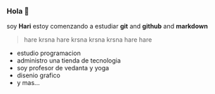 ### Hola 👋
soy **Hari** estoy comenzando a estudiar **git** and **github** and **markdown**

> hare krsna
> hare krsna
> krsna krsna
> hare hare

- estudio programacion
- administro una tienda de tecnologia
- soy profesor de vedanta y yoga
- disenio grafico
- y mas...




<!--
**harikirtandas/harikirtandas** is a ✨ _special_ ✨ repository because its `README.md` (this file) appears on your GitHub profile.

Here are some ideas to get you started:

- 🔭 I’m currently working on ...
- 🌱 I’m currently learning ...
- 👯 I’m looking to collaborate on ...
- 🤔 I’m looking for help with ...
- 💬 Ask me about ...
- 📫 How to reach me: ...
- 😄 Pronouns: ...
- ⚡ Fun fact: ...
-->
